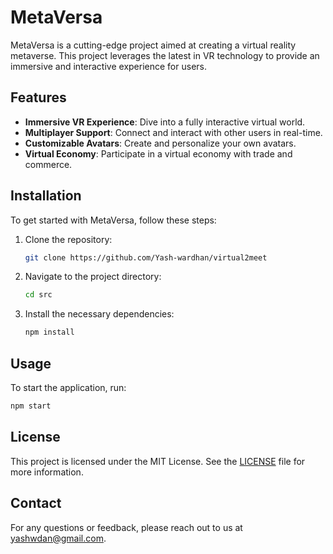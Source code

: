 # MetaVersa

MetaVersa is a cutting-edge project aimed at creating a virtual reality metaverse. This project leverages the latest in VR technology to provide an immersive and interactive experience for users.

## Features

- **Immersive VR Experience**: Dive into a fully interactive virtual world.
- **Multiplayer Support**: Connect and interact with other users in real-time.
- **Customizable Avatars**: Create and personalize your own avatars.
- **Virtual Economy**: Participate in a virtual economy with trade and commerce.

## Installation

To get started with MetaVersa, follow these steps:

1. Clone the repository:
    ```bash
    git clone https://github.com/Yash-wardhan/virtual2meet
    ```
2. Navigate to the project directory:
    ```bash
    cd src
    ```
3. Install the necessary dependencies:
    ```bash
    npm install
    ```

## Usage

To start the application, run:
```bash
npm start
```


## License

This project is licensed under the MIT License. See the [LICENSE](LICENSE) file for more information.

## Contact

For any questions or feedback, please reach out to us at yashwdan@gmail.com.